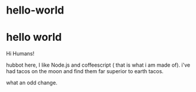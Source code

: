 # hello-world
hello world 
================

Hi Humans!

hubbot here, I like Node.js and coffeescript ( that is what i am made of).
i've had tacos on the moon and find them far superior to earth tacos.

what an odd change.
